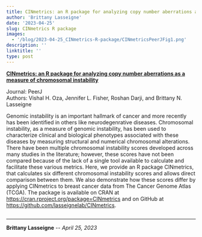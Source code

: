 ```yaml
---
title: CINmetrics: an R package for analyzing copy number aberrations as a measure of chromosomal instability (Published in PeerJ and on CRAN)
author: 'Brittany Lasseigne'
date: '2023-04-25'
slug: CINmetrics R package
images: 
  - '/blog/2023-04-25_CINmetrics-R-package/CINmetricsPeerJFig1.png'
description: ''
linktitle: ''
type: post
---
```


__<a href="https://www.ncbi.nlm.nih.gov/pmc/articles/PMC9815577/" target="_blank">CINmetrics: an R package for analyzing copy number aberrations as a measure of chromosomal instability</a>__

Journal: PeerJ<br>
Authors: Vishal H. Oza, Jennifer L. Fisher, Roshan Darji, and Brittany N. Lasseigne

Genomic instability is an important hallmark of cancer and more recently has been identified in others like neurodegenrative diseases. Chromosomal instability, as a measure of genomic instability, has been used to characterize clinical and biological phenotypes associated with these diseases by measuring structural and numerical chromosomal alterations. There have been multiple chromosomal instability scores developed across many studies in the literature; however, these scores have not been compared because of the lack of a single tool available to calculate and facilitate these various metrics. Here, we provide an R package CINmetrics, that calculates six different chromosomal instability scores and allows direct comparison between them. We also demonstrate how these scores differ by applying CINmetrics to breast cancer data from The Cancer Genome Atlas (TCGA). The package is available on CRAN at https://cran.rproject.org/package=CINmetrics and on GitHub at https://github.com/lasseignelab/CINmetrics.

<img src="/blog/2023-04-25_CINmetrics-R-package/CINmetricsPeerJFig1.png" alt="">

---
**Brittany Lasseigne** -- _April 25, 2023_<br>